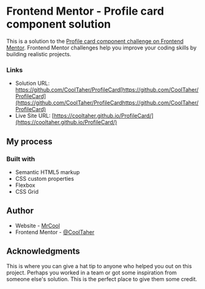 # Frontend Mentor - Profile card component solution

This is a solution to the [Profile card component challenge on Frontend Mentor](https://www.frontendmentor.io/challenges/profile-card-component-cfArpWshJ). Frontend Mentor challenges help you improve your coding skills by building realistic projects. 


### Links

- Solution URL: https://github.com/CoolTaher/ProfileCard[https://github.com/CoolTaher/ProfileCard](https://github.com/CoolTaher/ProfileCardhttps://github.com/CoolTaher/ProfileCard)
- Live Site URL: [https://cooltaher.github.io/ProfileCard/](https://cooltaher.github.io/ProfileCard/)

## My process

### Built with

- Semantic HTML5 markup
- CSS custom properties
- Flexbox
- CSS Grid





## Author

- Website - [MrCool](https://cooltaher.github.io/ProfileCard/)
- Frontend Mentor - [@CoolTaher](https://www.frontendmentor.io/profile/CoolTaher)




## Acknowledgments

This is where you can give a hat tip to anyone who helped you out on this project. Perhaps you worked in a team or got some inspiration from someone else's solution. This is the perfect place to give them some credit.


